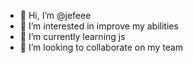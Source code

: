 - 👋 Hi, I’m @jefeee
- 👀 I’m interested in improve my abilities
- 🌱 I’m currently learning js
- 💞️ I’m looking to collaborate on my team


<!---
jefeee/jefeee is a ✨ special ✨ repository because its `README.md` (this file) appears on your GitHub profile.
You can click the Preview link to take a look at your changes.
--->
